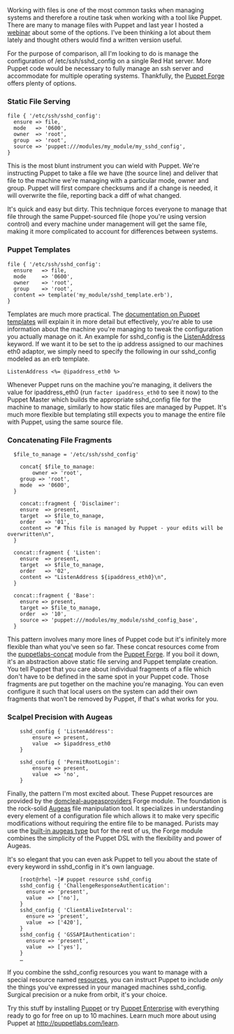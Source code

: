 Working with files is one of the most common tasks when managing systems and therefore a routine task when working with a tool like Puppet. There are many to manage files with Puppet and last year I hosted a [webinar](http://puppetlabs.com/webinars/using-puppet-forge-manage-configuration-files) about some of the options. I've been thinking a lot about them lately and thought others would find a written version useful. 

For the purpose of comparison, all I'm looking to do is manage the configuration of /etc/ssh/sshd_config on a single Red Hat server. More Puppet code would be necessary to fully manage an ssh server and accommodate for multiple operating systems. Thankfully, the [Puppet Forge](http://forge.puppetlabs.com) offers plenty of options. 


### Static File Serving


	file { '/etc/ssh/sshd_config':
	  ensure => file,
	  mode   => '0600',
	  owner  => 'root',
	  group  => 'root',
	  source => 'puppet:///modules/my_module/my_sshd_config',
	}


This is the most blunt instrument you can wield with Puppet. We're instructing Puppet to take a file we have (the source line) and deliver that file to the machine we're managing with a particular mode, owner and group. Puppet will first compare checksums and if a change is needed, it will overwrite the file, reporting back a diff of what changed.

It's quick and easy but dirty. This technique forces everyone to manage that file through the same Puppet-sourced file (hope you're using version control) and every machine under management will get the same file, making it more complicated to account for differences between systems.


### Puppet Templates

	file { '/etc/ssh/sshd_config':
	  ensure   => file,
	  mode     => '0600',
	  owner    => 'root',
	  group    => 'root',
	  content => template('my_module/sshd_template.erb'),
	}

Templates are much more practical. The [documentation on Puppet templates](http://docs.puppetlabs.com/guides/templating.html) will explain it in more detail but effectively, you're able to use information about the machine you're managing to tweak the configuration you actually manage on it. An example for sshd_config is the [ListenAddress](http://www.openssh.org/cgi-bin/man.cgi?query=sshd_config) keyword. If we want it to be set to the ip address assigned to our machines eth0 adaptor, we simply need to specify the following in our sshd_config modeled as an erb template.

`ListenAddress <%= @ipaddress_eth0 %>`

Whenever Puppet runs on the machine you're managing, it delivers the value for ipaddress_eth0 (run `facter ipaddress_eth0` to see it now) to the Puppet Master which builds the appropriate sshd_config file for the machine to manage, similarly to how static files are managed by Puppet. It's much more flexible but templating still expects you to manage the entire file with Puppet, using the same source file. 


### Concatenating File Fragments

	  $file_to_manage = '/etc/ssh/sshd_config'
	
		concat{ $file_to_manage:
	 		owner => 'root',
	    group => 'root',
	    mode  => '0600',
	  }
	
		concat::fragment { 'Disclaimer':
	  	ensure  => present,
	  	target  => $file_to_manage,
	  	order   => '01',
	  	content => "# This file is managed by Puppet - your edits will be overwritten\n",
	  }
	
	  concat::fragment { 'Listen':
	  	ensure  => present,
	  	target  => $file_to_manage,
	  	order   => '02',
	  	content => "ListenAddress ${ipaddress_eth0}\n",
	  }
	
	  concat::fragment { 'Base':
	  	ensure => present,
	  	target => $file_to_manage,
	  	order  => '10',
	  	source => 'puppet:///modules/my_module/sshd_config_base',
	  }

This pattern involves many more lines of Puppet code but it's infinitely more flexible than what you've seen so far. These concat resources come from the [puppetlabs-concat](http://forge.puppetlabs.com/puppetlabs/concat) module from the [Puppet Forge](http://forge.puppetlabs.com). If you boil it down, it's an abstraction above static file serving and Puppet template creation. You tell Puppet that you care about individual fragments of a file which don't have to be defined in the same spot in your Puppet code. Those fragments are put together on the machine you're managing. You can even configure it such that local users on the system can add their own fragments that won't be removed by Puppet, if that's what works for you. 


### Scalpel Precision with Augeas

		sshd_config { 'ListenAddress':
			ensure => present,
			value  => $ipaddress_eth0
		}
	
		sshd_config { 'PermitRootLogin':
			ensure => present,
			value  => 'no',
		}

Finally, the pattern I'm most excited about. These Puppet resources are provided by the [domcleal-augeasproviders](http://forge.puppetlabs.com/domcleal/augeasproviders) Forge module. The foundation is the rock-solid [Augeas](http://augeas.net/) file manipulation tool. It specializes in understanding every element of a configuration file which allows it to make very specific modifications without requiring the entire file to be managed. Purists may use the [built-in augeas type](http://docs.puppetlabs.com/references/latest/type.html#augeas) but for the rest of us, the Forge module combines the simplicity of the Puppet DSL with the flexibility and power of Augeas. 

It's so elegant that you can even ask Puppet to tell you about the state of every keyword in sshd_config in it's own language. 

		[root@rhel ~]# puppet resource sshd_config
		sshd_config { 'ChallengeResponseAuthentication':
		  ensure => 'present',
		  value  => ['no'],
		}
		sshd_config { 'ClientAliveInterval':
		  ensure => 'present',
		  value  => ['420'],
		}
		sshd_config { 'GSSAPIAuthentication':
		  ensure => 'present',
		  value  => ['yes'],
		}
		…

If you combine the sshd_config resources you want to manage with a special resource named [resources](http://docs.puppetlabs.com/references/latest/type.html#resources), you can instruct Puppet to include _only_ the things you've expressed in your managed machines sshd_config. Surgical precision or a nuke from orbit, it's your choice. 

Try this stuff by installing [Puppet](http://docs.puppetlabs.com/guides/installation.html) or try [Puppet Enterprise](http://puppetlabs.com/puppet/puppet-enterprise) with everything ready to go for free on up to 10 machines. Learn much more about using Puppet at http://puppetlabs.com/learn.

